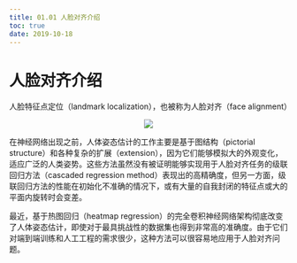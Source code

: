 ```yaml
---
title: 01.01 人脸对齐介绍
toc: true
date: 2019-10-18
---
```

# 人脸对齐介绍

人脸特征点定位（landmark localization），也被称为人脸对齐（face alignment）


<center>

![](http://images.iterate.site/blog/image/20191018004321.gif?imageslim)

</center>


在神经网络出现之前，人体姿态估计的工作主要是基于图结构（pictorial structure）和各种复杂的扩展（extension），因为它们能够模拟大的外观变化，适应广泛的人类姿势。这些方法虽然没有被证明能够实现用于人脸对齐任务的级联回归方法（cascaded regression method）表现出的高精确度，但另一方面，级联回归方法的性能在初始化不准确的情况下，或有大量的自我封闭的特征点或大的平面内旋转时会变差。


最近，基于热图回归（heatmap regression）的完全卷积神经网络架构彻底改变了人体姿态估计，即使对于最具挑战性的数据集也得到非常高的准确度。由于它们对端到端训练和人工工程的需求很少，这种方法可以很容易地应用于人脸对齐问题。
